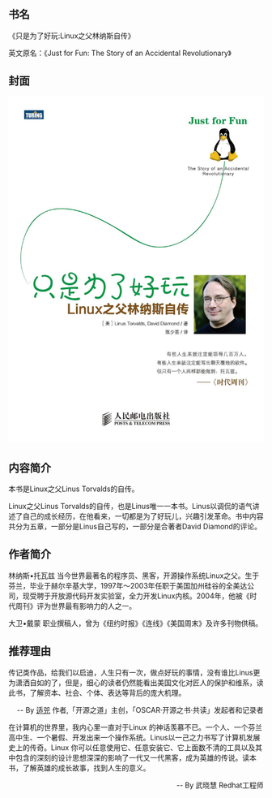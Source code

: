 ##  书名

《只是为了好玩:Linux之父林纳斯自传》

英文原名：《Just for Fun: The Story of an Accidental Revolutionary》

## 封面

![](./face-image/just-for-fun.jpg)

## 内容简介

本书是Linux之父Linus Torvalds的自传。

Linux之父Linus Torvalds的自传，也是Linus唯一一本书。Linus以调侃的语气讲述了自己的成长经历，在他看来，一切都是为了好玩儿，兴趣引发革命。书中内容共分为五章，一部分是Linus自己写的，一部分是合著者David Diamond的评论。

## 作者简介

林纳斯•托瓦兹 当今世界最著名的程序员、黑客，开源操作系统Linux之父。生于芬兰，毕业于赫尔辛基大学，1997年～2003年任职于美国加州硅谷的全美达公司，现受聘于开放源代码开发实验室，全力开发Linux内核。2004年，他被《时代周刊》评为世界最有影响力的人之一。

大卫•戴蒙 职业撰稿人，曾为《纽约时报》《连线》《美国周末》及许多刊物供稿。

## 推荐理由

传记类作品，给我们以启迪，人生只有一次，做点好玩的事情，没有谁比Linus更为潇洒自如的了，但是，细心的读者仍然能看出美国文化对匠人的保护和维系，读此书，了解资本、社会、个体、表达等背后的庞大机理。
<p align="right"> -- By <a href="https://opensourceway.community/">适兕</a>  作者,「开源之道」主创，「OSCAR·开源之书·共读」发起者和记录者</p>

在计算机的世界里，我内心里一直对于Linux 的神话羡慕不已。一个人、一个芬兰高中生、一个暑假、开发出来一个操作系统。Linus以一己之力书写了计算机发展史上的传奇。Linux 你可以任意使用它、任意安装它、它上面数不清的工具以及其中包含的深刻的设计思想深深的影响了一代又一代黑客，成为英雄的传说。读本书，了解英雄的成长故事，找到人生的意义。
<p align="right">-- By 武晓慧 Redhat工程师</p>